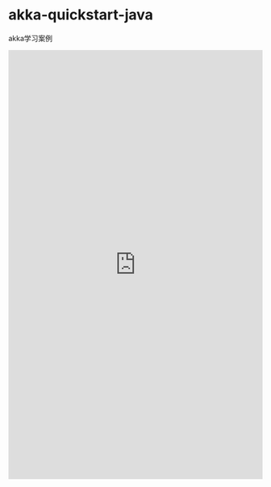 # akka-quickstart-java
akka学习案例



<iframe  
 height=850 
 width=100% 
 src="https://www.linqin.site/"  
 frameborder=0  
 allowfullscreen>
 </iframe>
